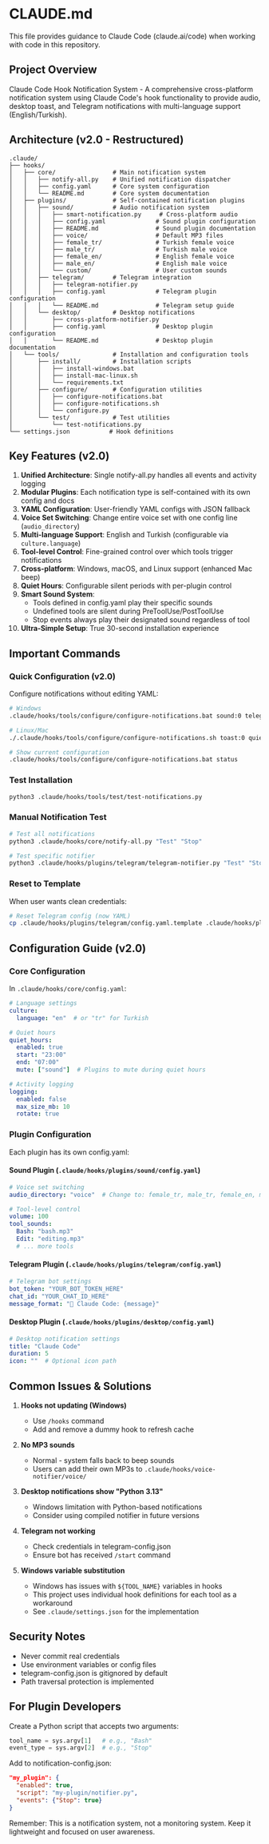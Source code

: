 # CLAUDE.md

This file provides guidance to Claude Code (claude.ai/code) when working with code in this repository.

## Project Overview

Claude Code Hook Notification System - A comprehensive cross-platform notification system using Claude Code's hook functionality to provide audio, desktop toast, and Telegram notifications with multi-language support (English/Turkish).

## Architecture (v2.0 - Restructured)

```
.claude/
├── hooks/
│   ├── core/                # Main notification system
│   │   ├── notify-all.py    # Unified notification dispatcher
│   │   ├── config.yaml      # Core system configuration
│   │   └── README.md        # Core system documentation
│   ├── plugins/             # Self-contained notification plugins
│   │   ├── sound/           # Audio notification system
│   │   │   ├── smart-notification.py     # Cross-platform audio
│   │   │   ├── config.yaml              # Sound plugin configuration
│   │   │   ├── README.md                # Sound plugin documentation
│   │   │   ├── voice/                   # Default MP3 files
│   │   │   ├── female_tr/               # Turkish female voice
│   │   │   ├── male_tr/                 # Turkish male voice
│   │   │   ├── female_en/               # English female voice
│   │   │   ├── male_en/                 # English male voice
│   │   │   └── custom/                  # User custom sounds
│   │   ├── telegram/        # Telegram integration
│   │   │   ├── telegram-notifier.py
│   │   │   ├── config.yaml              # Telegram plugin configuration
│   │   │   └── README.md                # Telegram setup guide
│   │   └── desktop/         # Desktop notifications
│   │       ├── cross-platform-notifier.py
│   │       ├── config.yaml              # Desktop plugin configuration
│   │       └── README.md                # Desktop plugin documentation
│   └── tools/               # Installation and configuration tools
│       ├── install/         # Installation scripts
│       │   ├── install-windows.bat
│       │   ├── install-mac-linux.sh
│       │   └── requirements.txt
│       ├── configure/       # Configuration utilities
│       │   ├── configure-notifications.bat
│       │   ├── configure-notifications.sh
│       │   └── configure.py
│       └── test/            # Test utilities
│           └── test-notifications.py
└── settings.json           # Hook definitions
```

## Key Features (v2.0)

1. **Unified Architecture**: Single notify-all.py handles all events and activity logging
2. **Modular Plugins**: Each notification type is self-contained with its own config and docs
3. **YAML Configuration**: User-friendly YAML configs with JSON fallback
4. **Voice Set Switching**: Change entire voice set with one config line (`audio_directory`)
5. **Multi-language Support**: English and Turkish (configurable via `culture.language`)
6. **Tool-level Control**: Fine-grained control over which tools trigger notifications
7. **Cross-platform**: Windows, macOS, and Linux support (enhanced Mac beep)
8. **Quiet Hours**: Configurable silent periods with per-plugin control
9. **Smart Sound System**: 
   - Tools defined in config.yaml play their specific sounds
   - Undefined tools are silent during PreToolUse/PostToolUse
   - Stop events always play their designated sound regardless of tool
10. **Ultra-Simple Setup**: True 30-second installation experience

## Important Commands

### Quick Configuration (v2.0)
Configure notifications without editing YAML:
```bash
# Windows
.claude/hooks/tools/configure/configure-notifications.bat sound:0 telegram:1 lang:tr

# Linux/Mac
./.claude/hooks/tools/configure/configure-notifications.sh toast:0 quiet:23:00-07:00

# Show current configuration
.claude/hooks/tools/configure/configure-notifications.bat status
```

### Test Installation
```bash
python3 .claude/hooks/tools/test/test-notifications.py
```

### Manual Notification Test
```bash
# Test all notifications
python3 .claude/hooks/core/notify-all.py "Test" "Stop"

# Test specific notifier
python3 .claude/hooks/plugins/telegram/telegram-notifier.py "Test" "Stop"
```

### Reset to Template
When user wants clean credentials:
```bash
# Reset Telegram config (now YAML)
cp .claude/hooks/plugins/telegram/config.yaml.template .claude/hooks/plugins/telegram/config.yaml
```

## Configuration Guide (v2.0)

### Core Configuration
In `.claude/hooks/core/config.yaml`:
```yaml
# Language settings
culture:
  language: "en"  # or "tr" for Turkish

# Quiet hours
quiet_hours:
  enabled: true
  start: "23:00"
  end: "07:00"
  mute: ["sound"]  # Plugins to mute during quiet hours

# Activity logging
logging:
  enabled: false
  max_size_mb: 10
  rotate: true
```

### Plugin Configuration
Each plugin has its own config.yaml:

#### Sound Plugin (`.claude/hooks/plugins/sound/config.yaml`)
```yaml
# Voice set switching
audio_directory: "voice"  # Change to: female_tr, male_tr, female_en, male_en, custom

# Tool-level control
volume: 100
tool_sounds:
  Bash: "bash.mp3"
  Edit: "editing.mp3"
  # ... more tools
```

#### Telegram Plugin (`.claude/hooks/plugins/telegram/config.yaml`)
```yaml
# Telegram bot settings
bot_token: "YOUR_BOT_TOKEN_HERE"
chat_id: "YOUR_CHAT_ID_HERE"
message_format: "🤖 Claude Code: {message}"
```

#### Desktop Plugin (`.claude/hooks/plugins/desktop/config.yaml`)
```yaml
# Desktop notification settings
title: "Claude Code"
duration: 5
icon: ""  # Optional icon path
```

## Common Issues & Solutions

1. **Hooks not updating (Windows)**
   - Use `/hooks` command
   - Add and remove a dummy hook to refresh cache

2. **No MP3 sounds**
   - Normal - system falls back to beep sounds
   - Users can add their own MP3s to `.claude/hooks/voice-notifier/voice/`

3. **Desktop notifications show "Python 3.13"**
   - Windows limitation with Python-based notifications
   - Consider using compiled notifier in future versions

4. **Telegram not working**
   - Check credentials in telegram-config.json
   - Ensure bot has received `/start` command

5. **Windows variable substitution**
   - Windows has issues with `${TOOL_NAME}` variables in hooks
   - This project uses individual hook definitions for each tool as a workaround
   - See `.claude/settings.json` for the implementation

## Security Notes

- Never commit real credentials
- Use environment variables or config files
- telegram-config.json is gitignored by default
- Path traversal protection is implemented

## For Plugin Developers

Create a Python script that accepts two arguments:
```python
tool_name = sys.argv[1]   # e.g., "Bash"
event_type = sys.argv[2]  # e.g., "Stop"
```

Add to notification-config.json:
```json
"my_plugin": {
  "enabled": true,
  "script": "my-plugin/notifier.py",
  "events": {"Stop": true}
}
```

Remember: This is a notification system, not a monitoring system. Keep it lightweight and focused on user awareness.